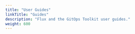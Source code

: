```yaml
---
title: "User Guides"
linkTitle: "Guides"
description: "Flux and the GitOps Toolkit user guides."
weight: 600
---
```

